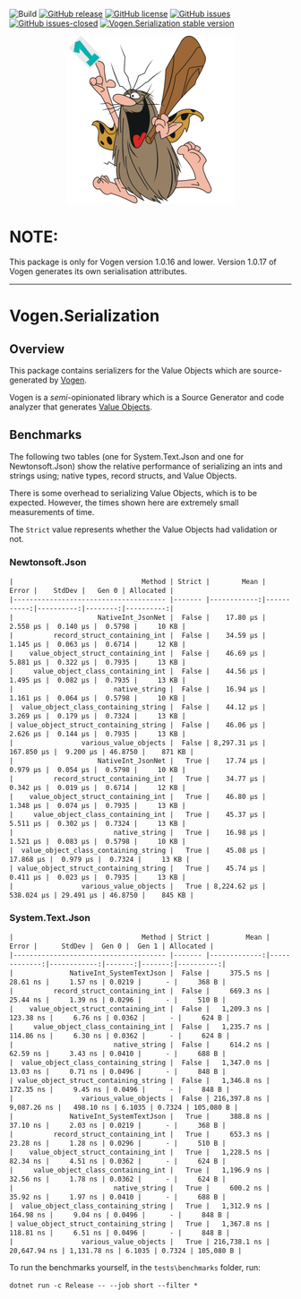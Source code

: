 ![Build](https://github.com/stevedunn/vogen.serialization/actions/workflows/build.yaml/badge.svg) [![GitHub release](https://img.shields.io/github/release/stevedunn/vogen.serialization.svg)](https://GitHub.com/stevedunn/vogen.serialization/releases/) [![GitHub license](https://img.shields.io/github/license/stevedunn/vogen.serialization.svg)](https://github.com/stevedunn/vogen.serialization/blob/main/LICENSE) 
[![GitHub issues](https://img.shields.io/github/issues/Naereen/StrapDown.js.svg)](https://GitHub.com/stevedunn/vogen.serialization/issues/) [![GitHub issues-closed](https://img.shields.io/github/issues-closed/Naereen/StrapDown.js.svg)](https://GitHub.com/stevedunn/vogen.serialization/issues?q=is%3Aissue+is%3Aclosed)
[![Vogen.Serialization stable version](https://badgen.net/nuget/v/vogen.serialization)](https://nuget.org/packages/vogen.serialization)

<p align="center">
  <img src="./assets/cavey.png">
</p>

# NOTE:
This package is only for Vogen version 1.0.16 and lower. Version 1.0.17 of Vogen generates its own serialisation attributes.
<hr/>


# Vogen.Serialization

## Overview

This package contains serializers for the Value Objects which are source-generated by [Vogen](https://www.nuget.org/packages/Vogen/).

Vogen is a _semi_-opinionated library which is a Source Generator and code analyzer that generates [Value Objects](https://wiki.c2.com/?ValueObject).

## Benchmarks

The following two tables (one for System.Text.Json and one for Newtonsoft.Json) show the relative performance of serializing an ints and strings using; native types, record structs, and Value Objects.

There is some overhead to serializing Value Objects, which is to be expected. However, the times shown here are extremely small measurements of time.

The `Strict` value represents whether the Value Objects had validation or not.

### Newtonsoft.Json

```
|                                Method | Strict |        Mean |      Error |    StdDev |   Gen 0 | Allocated |
|-------------------------------------- |------- |------------:|-----------:|----------:|--------:|----------:|
|                     NativeInt_JsonNet |  False |    17.80 μs |   2.558 μs |  0.140 μs |  0.5798 |     10 KB |
|          record_struct_containing_int |  False |    34.59 μs |   1.145 μs |  0.063 μs |  0.6714 |     12 KB |
|    value_object_struct_containing_int |  False |    46.69 μs |   5.881 μs |  0.322 μs |  0.7935 |     13 KB |
|     value_object_class_containing_int |  False |    44.56 μs |   1.495 μs |  0.082 μs |  0.7935 |     13 KB |
|                         native_string |  False |    16.94 μs |   1.161 μs |  0.064 μs |  0.5798 |     10 KB |
|  value_object_class_containing_string |  False |    44.12 μs |   3.269 μs |  0.179 μs |  0.7324 |     13 KB |
| value_object_struct_containing_string |  False |    46.06 μs |   2.626 μs |  0.144 μs |  0.7935 |     13 KB |
|                 various_value_objects |  False | 8,297.31 μs | 167.850 μs |  9.200 μs | 46.8750 |    871 KB |
|                     NativeInt_JsonNet |   True |    17.74 μs |   0.979 μs |  0.054 μs |  0.5798 |     10 KB |
|          record_struct_containing_int |   True |    34.77 μs |   0.342 μs |  0.019 μs |  0.6714 |     12 KB |
|    value_object_struct_containing_int |   True |    46.80 μs |   1.348 μs |  0.074 μs |  0.7935 |     13 KB |
|     value_object_class_containing_int |   True |    45.37 μs |   5.511 μs |  0.302 μs |  0.7324 |     13 KB |
|                         native_string |   True |    16.98 μs |   1.521 μs |  0.083 μs |  0.5798 |     10 KB |
|  value_object_class_containing_string |   True |    45.08 μs |  17.868 μs |  0.979 μs |  0.7324 |     13 KB |
| value_object_struct_containing_string |   True |    45.74 μs |   0.411 μs |  0.023 μs |  0.7935 |     13 KB |
|                 various_value_objects |   True | 8,224.62 μs | 538.024 μs | 29.491 μs | 46.8750 |    845 KB |
```

### System.Text.Json

```
|                                Method | Strict |         Mean |        Error |      StdDev |  Gen 0 |  Gen 1 | Allocated |
|-------------------------------------- |------- |-------------:|-------------:|------------:|-------:|-------:|----------:|
|              NativeInt_SystemTextJson |  False |     375.5 ns |     28.61 ns |     1.57 ns | 0.0219 |      - |     368 B |
|          record_struct_containing_int |  False |     669.3 ns |     25.44 ns |     1.39 ns | 0.0296 |      - |     510 B |
|    value_object_struct_containing_int |  False |   1,209.3 ns |    123.38 ns |     6.76 ns | 0.0362 |      - |     624 B |
|     value_object_class_containing_int |  False |   1,235.7 ns |    114.86 ns |     6.30 ns | 0.0362 |      - |     624 B |
|                         native_string |  False |     614.2 ns |     62.59 ns |     3.43 ns | 0.0410 |      - |     688 B |
|  value_object_class_containing_string |  False |   1,347.0 ns |     13.03 ns |     0.71 ns | 0.0496 |      - |     848 B |
| value_object_struct_containing_string |  False |   1,346.8 ns |    172.35 ns |     9.45 ns | 0.0496 |      - |     848 B |
|                 various_value_objects |  False | 216,397.8 ns |  9,087.26 ns |   498.10 ns | 6.1035 | 0.7324 | 105,080 B |
|              NativeInt_SystemTextJson |   True |     388.8 ns |     37.10 ns |     2.03 ns | 0.0219 |      - |     368 B |
|          record_struct_containing_int |   True |     653.3 ns |     23.28 ns |     1.28 ns | 0.0296 |      - |     510 B |
|    value_object_struct_containing_int |   True |   1,228.5 ns |     82.34 ns |     4.51 ns | 0.0362 |      - |     624 B |
|     value_object_class_containing_int |   True |   1,196.9 ns |     32.56 ns |     1.78 ns | 0.0362 |      - |     624 B |
|                         native_string |   True |     600.2 ns |     35.92 ns |     1.97 ns | 0.0410 |      - |     688 B |
|  value_object_class_containing_string |   True |   1,312.9 ns |    164.98 ns |     9.04 ns | 0.0496 |      - |     848 B |
| value_object_struct_containing_string |   True |   1,367.8 ns |    118.81 ns |     6.51 ns | 0.0496 |      - |     848 B |
|                 various_value_objects |   True | 216,738.1 ns | 20,647.94 ns | 1,131.78 ns | 6.1035 | 0.7324 | 105,080 B |
```

To run the benchmarks yourself, in the `tests\benchmarks` folder, run:

`dotnet run -c Release -- --job short --filter *`

